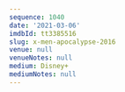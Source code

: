 ```yaml
---
sequence: 1040
date: '2021-03-06'
imdbId: tt3385516
slug: x-men-apocalypse-2016
venue: null
venueNotes: null
medium: Disney+
mediumNotes: null
---
```


